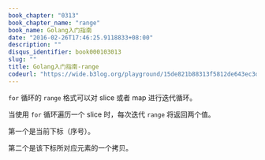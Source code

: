 ```yaml
---
book_chapter: "0313"
book_chapter_name: "range"
book_name: Golang入门指南
date: "2016-02-26T17:46:25.9118833+08:00"
description: ""
disqus_identifier: book000103013
slug: ""
title: Golang入门指南-range
codeurl: "https://wide.b3log.org/playground/15de821b88313f5812de643ec3d2966e.go"
---
```


`for` 循环的 `range` 格式可以对 slice 或者 map 进行迭代循环。

当使用 `for` 循环遍历一个 slice 时，每次迭代 `range` 将返回两个值。

第一个是当前下标（序号）。

第二个是该下标所对应元素的一个拷贝。

<!-- ```go
package main

import "fmt"

var pow = []int{1, 2, 4, 8, 16, 32, 64, 128}

func main() {
	for i, v := range pow {
		fmt.Printf("2**%d = %d\n", i, v)
	}
}

```

 -->